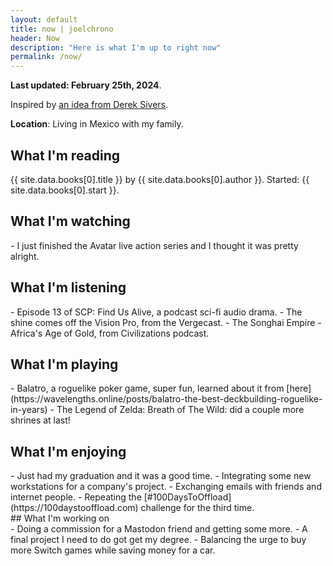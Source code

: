 ```yaml
---
layout: default
title: now | joelchrono
header: Now
description: "Here is what I'm up to right now"
permalink: /now/
---
```


**Last updated: February 25th, 2024**.

Inspired by [an idea from Derek Sivers](https://nownownow.com/about).

**Location**: Living in Mexico with my family.

## What I'm reading
<article markdown="1">
{{ site.data.books[0].title }} by {{ site.data.books[0].author }}. Started: {{ site.data.books[0].start }}.
</article>

## What I'm watching
<article markdown="1">
- I just finished the Avatar live action series and I thought it was pretty alright.
</article>


## What I'm listening

<article markdown="1">
- Episode 13 of SCP: Find Us Alive, a podcast sci-fi audio drama.
- The shine comes off the Vision Pro, from the Vergecast.
- The Songhai Empire - Africa's Age of Gold, from Civilizations podcast.
</article>

## What I'm playing
<article markdown="1">
- Balatro, a roguelike poker game, super fun, learned about it from [here](https://wavelengths.online/posts/balatro-the-best-deckbuilding-roguelike-in-years)
- The Legend of Zelda: Breath of The Wild: did a couple more shrines at last!
</article>

## What I'm enjoying

<article markdown="1">
- Just had my graduation and it was a good time.
- Integrating some new workstations for a company's project.
- Exchanging emails with friends and internet people.
- Repeating the [#100DaysToOffload](https://100daystooffload.com) challenge for the third time.

</article>
## What I'm working on
<article markdown="1">
- Doing a commission for a Mastodon friend and getting some more.
- A final project I need to do got get my degree.
- Balancing the urge to buy more Switch games while saving money for a car.
</article>
